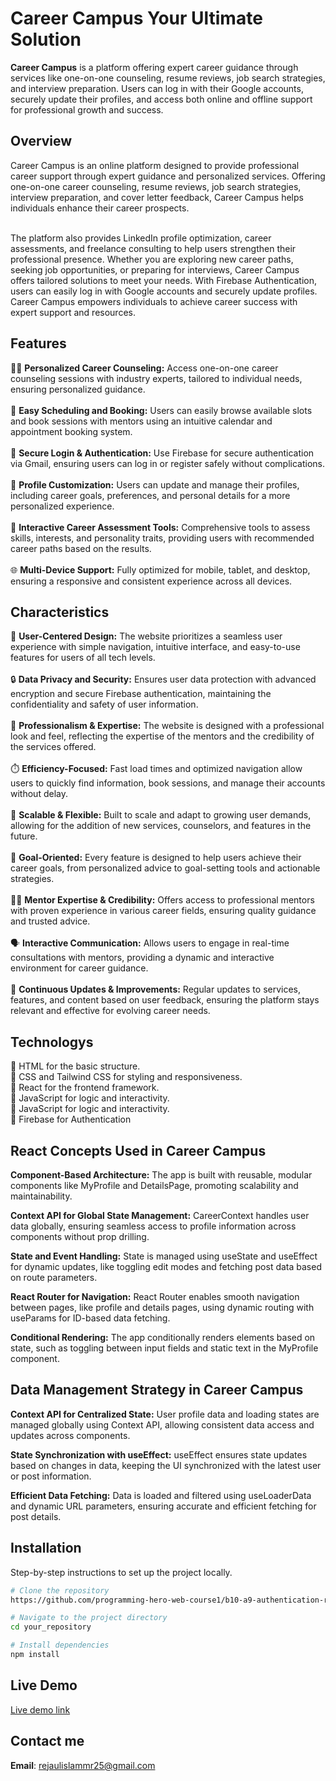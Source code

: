 
# Career Campus Your Ultimate Solution

**Career Campus** is a platform offering expert career guidance through services like one-on-one counseling, resume reviews, job search strategies, and interview preparation. Users can log in with their Google accounts, securely update their profiles, and access both online and offline support for professional growth and success.

## Overview


Career Campus is an online platform designed to provide professional career support through expert guidance and personalized services. Offering one-on-one career counseling, resume reviews, job search strategies, interview preparation, and cover letter feedback, Career Campus helps individuals enhance their career prospects. <br> <br>

The platform also provides LinkedIn profile optimization, career assessments, and freelance consulting to help users strengthen their professional presence. Whether you are exploring new career paths, seeking job opportunities, or preparing for interviews, Career Campus offers tailored solutions to meet your needs. With Firebase Authentication, users can easily log in with Google accounts and securely update profiles. Career Campus empowers individuals to achieve career success with expert support and resources.

## Features

🧑‍🏫 **Personalized Career Counseling:** Access one-on-one career counseling sessions with industry experts, tailored to individual needs, ensuring personalized guidance.<br>  
📅 **Easy Scheduling and Booking:** Users can easily browse available slots and book sessions with mentors using an intuitive calendar and appointment booking system.<br>  
🔐 **Secure Login & Authentication:** Use Firebase for secure authentication via Gmail, ensuring users can log in or register safely without complications.<br>  
📝 **Profile Customization:** Users can update and manage their profiles, including career goals, preferences, and personal details for a more personalized experience.<br>  
🧠 **Interactive Career Assessment Tools:** Comprehensive tools to assess skills, interests, and personality traits, providing users with recommended career paths based on the results.<br>  
🌐 **Multi-Device Support:** Fully optimized for mobile, tablet, and desktop, ensuring a responsive and consistent experience across all devices.<br>  
 

## Characteristics

🌟 **User-Centered Design:** The website prioritizes a seamless user experience with simple navigation, intuitive interface, and easy-to-use features for users of all tech levels.<br>  
🔒 **Data Privacy and Security:** Ensures user data protection with advanced encryption and secure Firebase authentication, maintaining the confidentiality and safety of user information.<br>  
💼 **Professionalism & Expertise:** The website is designed with a professional look and feel, reflecting the expertise of the mentors and the credibility of the services offered.<br>  
⏱️ **Efficiency-Focused:** Fast load times and optimized navigation allow users to quickly find information, book sessions, and manage their accounts without delay.<br>  
🧩 **Scalable & Flexible:** Built to scale and adapt to growing user demands, allowing for the addition of new services, counselors, and features in the future.<br>  
🎯 **Goal-Oriented:** Every feature is designed to help users achieve their career goals, from personalized advice to goal-setting tools and actionable strategies.<br>  
🧑‍💻 **Mentor Expertise & Credibility:** Offers access to professional mentors with proven experience in various career fields, ensuring quality guidance and trusted advice.<br>  
🗣️ **Interactive Communication:** Allows users to engage in real-time consultations with mentors, providing a dynamic and interactive environment for career guidance.<br>  
🔄 **Continuous Updates & Improvements:** Regular updates to services, features, and content based on user feedback, ensuring the platform stays relevant and effective for evolving career needs.<br>


## Technologys
🔵 HTML for the basic structure. <br>
🔵 CSS and Tailwind CSS for styling and responsiveness. <br>
🔵 React for the frontend framework. <br>
🔵 JavaScript for logic and interactivity. <br>
🔵 JavaScript for logic and interactivity. <br>
🔵 Firebase for Authentication  <br>

## React Concepts Used in Career Campus

**Component-Based Architecture:** The app is built with reusable, modular components like MyProfile and DetailsPage, promoting scalability and maintainability. <br>

**Context API for Global State Management:** CareerContext handles user data globally, ensuring seamless access to profile information across components without prop drilling. <br>

**State and Event Handling:** State is managed using useState and useEffect for dynamic updates, like toggling edit modes and fetching post data based on route parameters. <br>

**React Router for Navigation:** React Router enables smooth navigation between pages, like profile and details pages, using dynamic routing with useParams for ID-based data fetching.<br>

**Conditional Rendering:** The app conditionally renders elements based on state, such as toggling between input fields and static text in the MyProfile component.<br>


## Data Management Strategy in Career Campus

**Context API for Centralized State:** User profile data and loading states are managed globally using Context API, allowing consistent data access and updates across components. <br>

**State Synchronization with useEffect:** useEffect ensures state updates based on changes in data, keeping the UI synchronized with the latest user or post information.<br>

**Efficient Data Fetching:** Data is loaded and filtered using useLoaderData and dynamic URL parameters, ensuring accurate and efficient fetching for post details.<br>

## Installation

Step-by-step instructions to set up the project locally.

```bash
# Clone the repository
https://github.com/programming-hero-web-course1/b10-a9-authentication-rejaul48

# Navigate to the project directory
cd your_repository

# Install dependencies
npm install

```
## Live Demo
[Live demo link](https://career-campus-48.web.app)

## Contact me
**Email**: [rejaulislammr25@gmail.com](mailto:rejaulislammr25@gmail.com)



